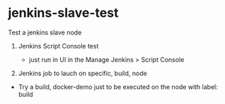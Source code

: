 # jenkins-slave-test
Test a jenkins slave node

1. Jenkins Script Console test
   - just run in UI in the  Manage Jenkins > Script Console
   
2. Jenkins job to lauch on specific, build, node
  - Try a build, docker-demo just to be executed on the node with label: build
